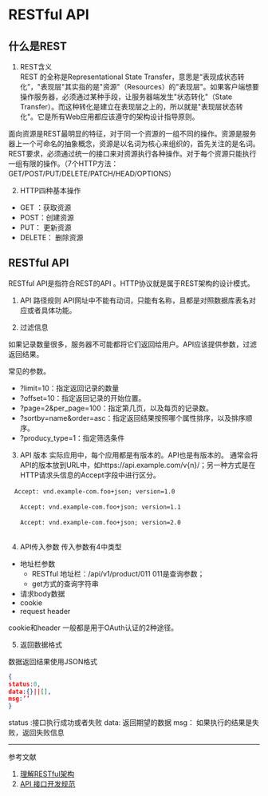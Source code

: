 #  RESTful API 


## 什么是REST
1. REST含义  
REST 的全称是Representational State Transfer，意思是“表现成状态转化”，"表现层"其实指的是"资源"（Resources）的"表现层"。如果客户端想要操作服务器，必须通过某种手段，让服务器端发生"状态转化"（State Transfer）。而这种转化是建立在表现层之上的，所以就是"表现层状态转化"。它是所有Web应用都应该遵守的架构设计指导原则。

面向资源是REST最明显的特征，对于同一个资源的一组不同的操作。资源是服务器上一个可命名的抽象概念，资源是以名词为核心来组织的，首先关注的是名词。REST要求，必须通过统一的接口来对资源执行各种操作。对于每个资源只能执行一组有限的操作。（7个HTTP方法：GET/POST/PUT/DELETE/PATCH/HEAD/OPTIONS）

2. HTTP四种基本操作
- GET ：获取资源
- POST：创建资源
- PUT： 更新资源
- DELETE： 删除资源


## RESTful API

 RESTful API是指符合REST的API
。HTTP协议就是属于REST架构的设计模式。

1. API 路径规则
API网址中不能有动词，只能有名称，且都是对照数据库表名对应或者具体功能。

2. 过滤信息

如果记录数量很多，服务器不可能都将它们返回给用户。API应该提供参数，过滤返回结果。

常见的参数。
- ?limit=10：指定返回记录的数量
- ?offset=10：指定返回记录的开始位置。
- ?page=2&per_page=100：指定第几页，以及每页的记录数。
- ?sortby=name&order=asc：指定返回结果按照哪个属性排序，以及排序顺序。
- ?producy_type=1：指定筛选条件

3. API 版本
 实际应用中，每个应用都是有版本的。API也是有版本的。
通常会将API的版本放到URL中，如https://api.example.com/v{n}/；另一种方式是在HTTP请求头信息的Accept字段中进行区分。

```
　Accept: vnd.example-com.foo+json; version=1.0

　　Accept: vnd.example-com.foo+json; version=1.1

　　Accept: vnd.example-com.foo+json; version=2.0
　　
```
4. API传入参数
传入参数有4中类型

- 地址栏参数
    - RESTful 地址栏：/api/v1/product/011 011是查询参数；
    - get方式的查询字符串
- 请求body数据
- cookie
- request header

cookie和header 一般都是用于OAuth认证的2种途径。

5. 返回数据格式
 
数据返回结果使用JSON格式

```json
{
status:0, 
data:{}||[], 
msg:’’ 
}
```
status :接口执行成功或者失败
data: 返回期望的数据
msg： 如果执行的结果是失败，返回失败信息


*****
参考文献

1. [理解RESTful架构](http://www.ruanyifeng.com/blog/2011/09/restful.html)
2. [API 接口开发规范](https://www.cnblogs.com/xiezhi/p/6434812.html)
